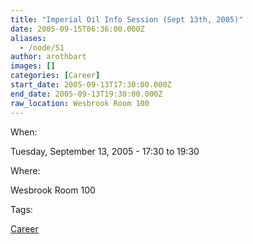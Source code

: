 ```yaml
---
title: "Imperial Oil Info Session (Sept 13th, 2005)"
date: 2005-09-15T06:36:00.000Z
aliases:
  - /node/51
author: arothbart
images: []
categories: [Career]
start_date: 2005-09-13T17:30:00.000Z
end_date: 2005-09-13T19:30:00.000Z
raw_location: Wesbrook Room 100
---
```


When: 

Tuesday, September 13, 2005 - 17:30 to 19:30

Where: 

Wesbrook Room 100

Tags: 

[Career](/career)
